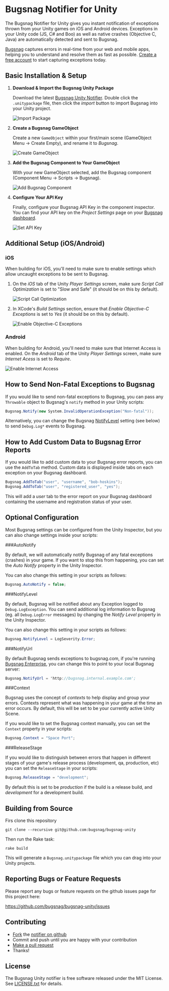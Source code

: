 Bugsnag Notifier for Unity
============================

The Bugsnag Notifier for Unity gives you instant notification of exceptions
thrown from your Unity games on iOS and Android devices. Exceptions in your 
Unity code (JS, C# and Boo) as well as native crashes (Objective C, Java) are
automatically detected and sent to Bugsnag.

[Bugsnag](http://bugsnag.com) captures errors in real-time from your web 
and mobile apps, helping you to understand and resolve them as fast as possible.
[Create a free account](http://bugsnag.com) to start capturing exceptions today.


Basic Installation & Setup
--------------------------

1.  **Download & Import the Bugsnag Unity Package**

    Download the latest [Bugsnag Unity Notifier](https://github.com/bugsnag/bugsnag-unity/raw/master/Bugsnag.unitypackage).
    Double click the `.unitypackage` file, then click the *import* button to
    import Bugsnag into your Unity project.

    ![Import Package](https://raw.github.com/bugsnag/bugsnag-unity/master/assets/docs/import-package.png)

2.  **Create a Bugsnag GameObject**

    Create a new `GameObject` within your first/main scene
    (GameObject Menu -> Create Empty), and rename it to *Bugsnag*.
    
    ![Create GameObject](https://raw.github.com/bugsnag/bugsnag-unity/master/assets/docs/create-gameobject.png)

3.  **Add the Bugsnag Component to Your GameObject**

    With your new GameObject selected, add the Bugsnag component 
    (Component Menu -> Scripts -> Bugsnag). 
    
    ![Add Bugsnag Component](https://raw.github.com/bugsnag/bugsnag-unity/master/assets/docs/add-bugsnag-component.png)

4.  **Configure Your API Key**

    Finally, configure your Bugsnag API Key in the component inspector.
    You can find your API key on the *Project Settings* page on your 
    [Bugsnag dashboard](https://bugsnag.com).

    ![Set API Key](https://raw.github.com/bugsnag/bugsnag-unity/master/assets/docs/set-api-key.png)


Additional Setup (iOS/Android)
------------------------------

### iOS

When building for iOS, you'll need to make sure to enable settings
which allow uncaught exceptions to be sent to Bugsnag.

1.  On the *iOS* tab of the Unity *Player Settings* screen, make sure 
    *Script Call Optimization* is set to "Slow and Safe" (it should be 
    on this by default).

    ![Script Call Optimization](https://raw.github.com/bugsnag/bugsnag-unity/master/assets/docs/ios-script-call-optimization.png)

2.  In XCode's *Build Settings* section, ensure that *Enable Objective-C Exceptions*
    is set to *Yes* (it should be on this by default).

    ![Enable Objective-C Exceptions](https://raw.github.com/bugsnag/bugsnag-unity/master/assets/docs/ios-enable-objective-c-exceptions.png)

### Android

When building for Android, you'll need to make sure that Internet Access is 
enabled. On the *Android* tab of the Unity *Player Settings* screen, make sure
*Internet Acess* is set to *Require*.

![Enable Internet Access](https://raw.github.com/bugsnag/bugsnag-unity/master/assets/docs/android-internet-access.png)


How to Send Non-Fatal Exceptions to Bugsnag
-------------------------------------------

If you would like to send non-fatal exceptions to Bugsnag, you can pass any
`Throwable` object to Bugsnag's `notify` method in your Unity scripts:

```csharp
Bugsnag.Notify(new System.InvalidOperationException("Non-fatal"));
```

Alternatively, you can change the Bugsnag [NotifyLevel](#notifylevel) setting
(see below) to send `Debug.Log*` events to Bugsnag.


How to Add Custom Data to Bugsnag Error Reports
-----------------------------------------------

If you would like to add custom data to your Bugsnag error reports, you can
use the `AddToTab` method. Custom data is displayed inside tabs on each 
exception on your Bugsnag dashboard.

```csharp
Bugsnag.AddToTab("user", "username", "bob-hoskins");
Bugsnag.AddToTab("user", "registered_user", "yes");
```

This will add a *user* tab to the error report on your Bugsnag dashboard
containing the username and registration status of your user.


Optional Configuration
----------------------

Most Bugsnag settings can be configured from the Unity Inspector, but you can
also change settings inside your scripts:

###AutoNotify

By default, we will automatically notify Bugsnag of any fatal exceptions
(crashes) in your game. If you want to stop this from happening, you can set
the *Auto Notify* property in the Unity Inspector.

You can also change this setting in your scripts as follows:
    
```csharp
Bugsnag.AutoNotify = false;
```

###NotifyLevel

By default, Bugsnag will be notified about any Exception logged to 
`Debug.LogException`. You can send additional log information to Bugsnag 
(eg. all `Debug.LogError` messages) by changing the *Notify Level* property
in the Unity Inspector.

You can also change this setting in your scripts as follows:

```csharp
Bugsnag.NotifyLevel = LogSeverity.Error;
```

###NotifyUrl

By default Bugsnag sends exceptions to bugsnag.com, if you're running
[Bugsnag Enterprise](https://bugsnag.com/enterprise), you can change
this to point to your local Bugsnag server:

```csharp
Bugsnag.NotifyUrl = 'http://bugsnag.internal.example.com';
```

###Context

Bugsnag uses the concept of *contexts* to help display and group your
errors. Contexts represent what was happening in your game at the
time an error occurs. By default, this will be set to be your currently
active Unity Scene.

If you would like to set the Bugsnag context manually, you can set the 
`Context` property in your scripts:

```csharp
Bugsnag.Context = "Space Port";
```

###ReleaseStage

If you would like to distinguish between errors that happen in different
stages of your game's release process (development, qa, production, etc)
you can set the `ReleaseStage` in your scripts:

```csharp
Bugsnag.ReleaseStage = "development";
```
    
By default this is set to be *production* if the build is a release build, 
and *development* for a development build.


Building from Source
--------------------

Firs clone this repository

    git clone --recursive git@github.com:bugsnag/bugsnag-unity

Then run the Rake task:

    rake build

This will generate a `Bugsnag.unitypackage` file which you can drag into your Unity projects.


Reporting Bugs or Feature Requests
----------------------------------

Please report any bugs or feature requests on the github issues page for this
project here:

<https://github.com/bugsnag/bugsnag-unity/issues>


Contributing
------------

-   [Fork](https://help.github.com/articles/fork-a-repo) the [notifier on github](https://github.com/bugsnag/bugsnag-unity)
-   Commit and push until you are happy with your contribution
-   [Make a pull request](https://help.github.com/articles/using-pull-requests)
-   Thanks!


License
-------

The Bugsnag Unity notifier is free software released under the MIT License. 
See [LICENSE.txt](https://github.com/bugsnag/bugsnag-unity/blob/master/LICENSE.txt) for details.
